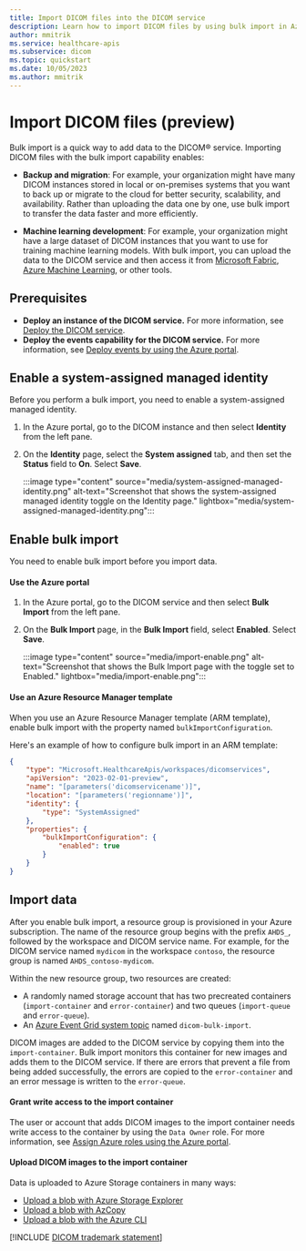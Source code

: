 ```yaml
---
title: Import DICOM files into the DICOM service
description: Learn how to import DICOM files by using bulk import in Azure Health Data Services.
author: mmitrik
ms.service: healthcare-apis
ms.subservice: dicom
ms.topic: quickstart
ms.date: 10/05/2023
ms.author: mmitrik
---
```


# Import DICOM files (preview)

Bulk import is a quick way to add data to the DICOM&reg; service. Importing DICOM files with the bulk import capability enables:

- **Backup and migration**: For example, your organization might have many DICOM instances stored in local or on-premises systems that you want to back up or migrate to the cloud for better security, scalability, and availability. Rather than uploading the data one by one, use bulk import to transfer the data faster and more efficiently.

- **Machine learning development**: For example, your organization might have a large dataset of DICOM instances that you want to use for training machine learning models. With bulk import, you can upload the data to the DICOM service and then access it from [Microsoft Fabric](get-started-with-analytics-dicom.md), [Azure Machine Learning](../../machine-learning/overview-what-is-azure-machine-learning.md), or other tools.

## Prerequisites

- **Deploy an instance of the DICOM service.** For more information, see [Deploy the DICOM service](deploy-dicom-services-in-azure.md).
- **Deploy the events capability for the DICOM service.** For more information, see [Deploy events by using the Azure portal](../events/events-deploy-portal.md).

## Enable a system-assigned managed identity

Before you perform a bulk import, you need to enable a system-assigned managed identity.

1. In the Azure portal, go to the DICOM instance and then select **Identity** from the left pane.

1. On the **Identity** page, select the **System assigned** tab, and then set the **Status** field to **On**. Select **Save**.

   :::image type="content" source="media/system-assigned-managed-identity.png" alt-text="Screenshot that shows the system-assigned managed identity toggle on the Identity page." lightbox="media/system-assigned-managed-identity.png":::

## Enable bulk import

You need to enable bulk import before you import data.

#### Use the Azure portal

1. In the Azure portal, go to the DICOM service and then select **Bulk Import** from the left pane.

1. On the **Bulk Import** page, in the **Bulk Import** field, select **Enabled**. Select **Save**.

   :::image type="content" source="media/import-enable.png" alt-text="Screenshot that shows the Bulk Import page with the toggle set to Enabled." lightbox="media/import-enable.png":::

#### Use an Azure Resource Manager template

When you use an Azure Resource Manager template (ARM template), enable bulk import with the property named `bulkImportConfiguration`.

Here's an example of how to configure bulk import in an ARM template:

``` json
{ 
    "type": "Microsoft.HealthcareApis/workspaces/dicomservices", 
    "apiVersion": "2023-02-01-preview", 
    "name": "[parameters('dicomservicename')]", 
    "location": "[parameters('regionname')]", 
    "identity": { 
        "type": "SystemAssigned" 
    }, 
    "properties": { 
        "bulkImportConfiguration": { 
            "enabled": true 
        } 
    } 
} 
```

## Import data

After you enable bulk import, a resource group is provisioned in your Azure subscription. The name of the resource group begins with the prefix `AHDS_`, followed by the workspace and DICOM service name. For example, for the DICOM service named `mydicom` in the workspace `contoso`, the resource group is named `AHDS_contoso-mydicom`.

Within the new resource group, two resources are created:

- A randomly named storage account that has two precreated containers (`import-container` and `error-container`) and two queues (`import-queue` and `error-queue`).
- An [Azure Event Grid system topic](/azure/event-grid/create-view-manage-system-topics) named `dicom-bulk-import`.

DICOM images are added to the DICOM service by copying them into the `import-container`. Bulk import monitors this container for new images and adds them to the DICOM service. If there are errors that prevent a file from being added successfully, the errors are copied to the `error-container` and an error message is written to the `error-queue`.

#### Grant write access to the import container

The user or account that adds DICOM images to the import container needs write access to the container by using the `Data Owner` role. For more information, see [Assign Azure roles using the Azure portal](../../role-based-access-control/role-assignments-portal.md).

#### Upload DICOM images to the import container

Data is uploaded to Azure Storage containers in many ways:

- [Upload a blob with Azure Storage Explorer](../../storage/blobs/quickstart-storage-explorer.md#upload-blobs-to-the-container)
- [Upload a blob with AzCopy](../../storage/common/storage-use-azcopy-blobs-upload.md)
- [Upload a blob with the Azure CLI](../../storage/blobs/storage-quickstart-blobs-cli.md#upload-a-blob)

[!INCLUDE [DICOM trademark statement](../includes/healthcare-apis-dicom-trademark.md)]